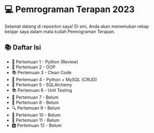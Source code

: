 # 💻 Pemrograman Terapan 2023

Selamat datang di repositori saya! Di sini, Anda akan menemukan rekap belajar saya dalam mata kuliah Pemrograman Terapan.

## 📚 Daftar Isi
- 📝 Pertemuan 1 - Python (Review)
- 🔢 Pertemuan 2 - OOP
- 📚 Pertemuan 3 - Clean Code
- 🔀 Pertemuan 4 - Python + MySQL (CRUD)
- 🔗 Pertemuan 5 - SQLAlchemy
- 📚 Pertemuan 6 - Unit Testing
- 🔀 Pertemuan 7 - Belum
- 🌳 Pertemuan 8 - Belum
- 🔍 Pertemuan 9 - Belum
- 🔢 Pertemuan 10 - Belum
- 🌳 Pertemuan 11 - Belum
- 🅱️ Pertemuan 12 - Belum
